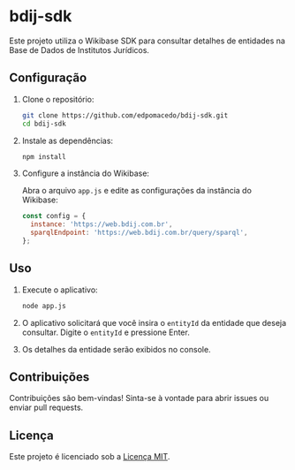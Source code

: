 # bdij-sdk

Este projeto utiliza o Wikibase SDK para consultar detalhes de entidades na Base de Dados de Institutos Jurídicos.

## Configuração

1. Clone o repositório:

    ```bash
    git clone https://github.com/edpomacedo/bdij-sdk.git
    cd bdij-sdk
    ```

2. Instale as dependências:

    ```bash
    npm install
    ```

3. Configure a instância do Wikibase:

    Abra o arquivo `app.js` e edite as configurações da instância do Wikibase:

    ```javascript
    const config = {
      instance: 'https://web.bdij.com.br',
      sparqlEndpoint: 'https://web.bdij.com.br/query/sparql',
    };
    ```

## Uso

1. Execute o aplicativo:

    ```bash
    node app.js
    ```

2. O aplicativo solicitará que você insira o `entityId` da entidade que deseja consultar. Digite o `entityId` e pressione Enter.

3. Os detalhes da entidade serão exibidos no console.

## Contribuições

Contribuições são bem-vindas! Sinta-se à vontade para abrir issues ou enviar pull requests.

## Licença

Este projeto é licenciado sob a [Licença MIT](LICENSE).
